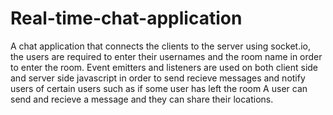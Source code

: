 # Real-time-chat-application
A chat application that connects the clients to the server using socket.io, the users are required to enter their usernames and the room name in order to enter the
room. Event emitters and listeners are used on both client side and server side javascript in order to send recieve messages and notify users of certain users such as if some
user has left the room
A user can send and recieve a message and they can share their locations.
